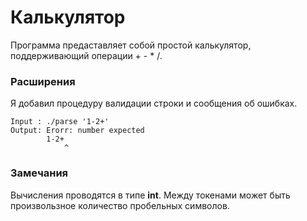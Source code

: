 # Калькулятор
Программа предаставляет собой простой калькулятор,
поддерживающий операции + - * /.
### Расширения
Я добавил процедуру валидации строки и сообщения об ошибках.
```
Input : ./parse '1-2+'
Output: Erorr: number expected
        1-2+
            ^
```
### Замечания
Вычисления проводятся в типе **int**.
Между токенами может быть произвользное количество пробельных символов.
